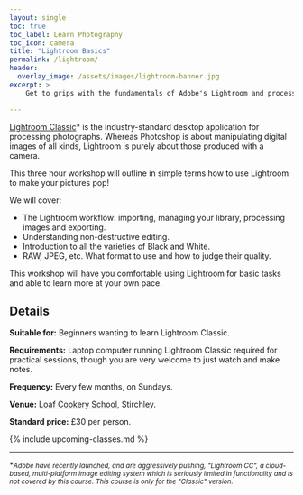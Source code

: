 ```yaml
---
layout: single
toc: true
toc_label: Learn Photography
toc_icon: camera
title: "Lightroom Basics"
permalink: /lightroom/
header:
  overlay_image: /assets/images/lightroom-banner.jpg
excerpt: >
    Get to grips with the fundamentals of Adobe's Lightroom and process your photos to perfection.

---
```


[Lightroom Classic](https://www.adobe.com/uk/products/photoshop-lightroom-classic.html)* is the industry-standard desktop application for processing photographs. Whereas Photoshop is about manipulating digital images of all kinds, Lightroom is purely about those produced with a camera. 

This three hour workshop will outline in simple terms how to use Lightroom to make your pictures pop! 

We will cover:

- The Lightroom workflow: importing, managing your library, processing images and exporting. 
- Understanding non-destructive editing. 
- Introduction to all the varieties of Black and White.
- RAW, JPEG, etc. What format to use and how to judge their quality. 

This workshop will have you comfortable using Lightroom for basic tasks and able to learn more at your own pace.

## Details


**Suitable for:** Beginners wanting to learn Lightroom Classic.

**Requirements:** Laptop computer running Lightroom Classic required for practical sessions, though you are very welcome to just watch and make notes. 

**Frequency:** Every few months, on Sundays.

**Venue:** [Loaf Cookery School](http://www.loafonline.co.uk/contact/), Stirchley.

**Standard price:** £30 per person.


{% include upcoming-classes.md %}


***

**<small>Adobe have recently launched, and are aggressively pushing, "Lightroom CC", a cloud-based, multi-platform image editing system which is seriously limited in functionality and is not covered by this course. This course is only for the "Classic" version.</small>*
